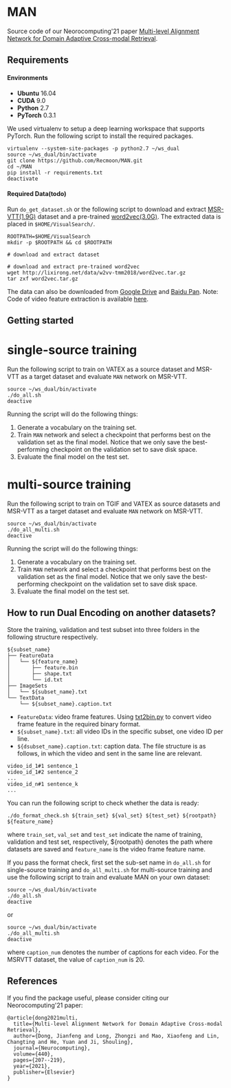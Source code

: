 # MAN
Source code of our Neorocomputing'21 paper [Multi-level Alignment Network for Domain Adaptive Cross-modal Retrieval](https://www.researchgate.net/publication/349383195_Multi-level_Alignment_Network_for_Domain_Adaptive_Cross-modal_Retrieval).

## Requirements

#### Environments
* **Ubuntu** 16.04
* **CUDA** 9.0
* **Python** 2.7
* **PyTorch** 0.3.1

We used virtualenv to setup a deep learning workspace that supports PyTorch.
Run the following script to install the required packages.
```shell
virtualenv --system-site-packages -p python2.7 ~/ws_dual
source ~/ws_dual/bin/activate
git clone https://github.com/Recmoon/MAN.git
cd ~/MAN
pip install -r requirements.txt
deactivate
```

#### Required Data(todo)
Run `do_get_dataset.sh` or the following script to download and extract [MSR-VTT(1.9G)](http://lixirong.net/data/cvpr2019/msrvtt10k-text-and-resnet-152-img1k.tar.gz) dataset and a pre-trained [word2vec(3.0G)](http://lixirong.net/data/w2vv-tmm2018/word2vec.tar.gz).
The extracted data is placed in `$HOME/VisualSearch/`.
```shell
ROOTPATH=$HOME/VisualSearch
mkdir -p $ROOTPATH && cd $ROOTPATH

# download and extract dataset

# download and extract pre-trained word2vec
wget http://lixirong.net/data/w2vv-tmm2018/word2vec.tar.gz
tar zxf word2vec.tar.gz
```
The data can also be downloaded from [Google Drive](https://drive.google.com/drive/folders/1GoomucXoAmhd3Jhngdnea7t0GOnJoGth?usp=sharing) and [Baidu Pan](https://pan.baidu.com/s/1Z5wgpZQPL2YZakGJsD1Khg).
Note: Code of video feature extraction is available [here](https://github.com/xuchaoxi/video-cnn-feat).

## Getting started

# single-source training
Run the following script to train on VATEX as a source dataset and MSR-VTT as a target dataset and evaluate `MAN` network on MSR-VTT.
```shell
source ~/ws_dual/bin/activate
./do_all.sh 
deactive
```
Running the script will do the following things:
1. Generate a vocabulary on the training set.
2. Train `MAN` network and select a checkpoint that performs best on the validation set as the final model. Notice that we only save the best-performing checkpoint on the validation set to save disk space.
3. Evaluate the final model on the test set.

# multi-source training
Run the following script to train on TGIF and VATEX as source datasets and MSR-VTT as a target dataset and evaluate `MAN` network on MSR-VTT.
```shell
source ~/ws_dual/bin/activate
./do_all_multi.sh 
deactive
```
Running the script will do the following things:
1. Generate a vocabulary on the training set.
2. Train `MAN` network and select a checkpoint that performs best on the validation set as the final model. Notice that we only save the best-performing checkpoint on the validation set to save disk space.
3. Evaluate the final model on the test set.

## How to run Dual Encoding on another datasets?

Store the training, validation and test subset into three folders in the following structure respectively.
```shell
${subset_name}
├── FeatureData
│   └── ${feature_name}
│       ├── feature.bin
│       ├── shape.txt
│       └── id.txt
├── ImageSets
│   └── ${subset_name}.txt
└── TextData
    └── ${subset_name}.caption.txt

```

* `FeatureData`: video frame features. Using [txt2bin.py](https://github.com/danieljf24/simpleknn/blob/master/txt2bin.py) to convert video frame feature in the required binary format.
* `${subset_name}.txt`: all video IDs in the specific subset, one video ID per line.
* `${dsubset_name}.caption.txt`: caption data. The file structure is as follows, in which the video and sent in the same line are relevant.
```
video_id_1#1 sentence_1
video_id_1#2 sentence_2
...
video_id_n#1 sentence_k
...
```

You can run the following script to check whether the data is ready:
```shell
./do_format_check.sh ${train_set} ${val_set} ${test_set} ${rootpath} ${feature_name}
```
where `train_set`, `val_set` and `test_set` indicate the name of training, validation and test set, respectively, ${rootpath} denotes the path where datasets are saved and `feature_name` is the video frame feature name.


If you pass the format check, first set the sub-set name in `do_all.sh` for single-source training and `do_all_multi.sh` for multi-source training and use the following script to train and evaluate MAN on your own dataset:
```shell
source ~/ws_dual/bin/activate
./do_all.sh
deactive
```
or

```shell
source ~/ws_dual/bin/activate
./do_all_multi.sh
deactive
```

where `caption_num` denotes the number of captions for each video. For the MSRVTT dataset, the value of `caption_num` is 20. 

## References
If you find the package useful, please consider citing our Neorocomputing'21 paper:
```
@article{dong2021multi,
  title={Multi-level Alignment Network for Domain Adaptive Cross-modal Retrieval},
  author={Dong, Jianfeng and Long, Zhongzi and Mao, Xiaofeng and Lin, Changting and He, Yuan and Ji, Shouling},
  journal={Neurocomputing},
  volume={440},
  pages={207--219},
  year={2021},
  publisher={Elsevier}
}
```

